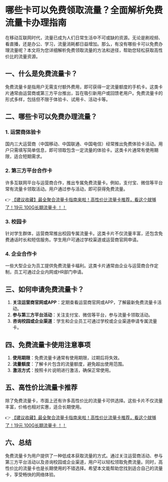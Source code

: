 # 哪些卡可以免费领取流量？全面解析免费流量卡办理指南

在移动互联网时代，流量已成为人们日常生活中不可或缺的资源。无论是刷视频、看直播，还是办公、学习，流量消耗都日益增加。那么，有没有哪些卡可以免费办理流量呢？本文将为您详细解析免费领取流量的方法和途径，帮助您轻松获取高性价比的流量资源。

## 一、什么是免费流量卡？

免费流量卡是指用户无需支付额外费用，即可获得一定流量额度的手机卡。这类卡片通常由运营商或第三方平台推出，旨在吸引新用户或回馈老用户。免费流量卡的形式多样，包括但不限于体验卡、试用卡、活动卡等。

## 二、哪些卡可以免费办理流量？

### 1. 运营商体验卡

国内三大运营商（中国移动、中国联通、中国电信）经常推出免费体验卡活动。用户只需填写简单信息，即可领取包含一定流量的体验卡。这类卡片通常有使用期限，适合短期需求。

### 2. 第三方平台合作卡

许多互联网平台与运营商合作，推出专属免费流量卡。例如，支付宝、微信等平台常有流量卡领取活动。用户通过参与活动，即可获得免费流量。

👉 [【建议收藏】最全聚合流量卡指南来啦！高性价比流量卡推荐，看这个就够了！19元 100G长期流量卡 ！！](https://bit.ly/Liuliangka)

### 3. 校园卡

针对学生群体，运营商常推出校园专属流量卡。这类卡片不仅流量丰富，还包含免费通话时长和短信服务。学生用户可通过学校渠道或运营商官网申请。

### 4. 企业合作卡

一些大型企业为员工提供免费流量卡福利。这类卡片通常由企业与运营商合作定制，员工可通过企业内网或HR部门申请。

## 三、如何申请免费流量卡？

1. **关注运营商官网或APP**：定期查看运营商官网或APP，了解最新免费流量卡活动。
2. **参与第三方平台活动**：关注支付宝、微信等平台，参与流量卡领取活动。
3. **咨询校园或企业渠道**：学生和企业员工可通过学校或企业渠道申请专属流量卡。

## 四、免费流量卡使用注意事项

1. **使用期限**：免费流量卡通常有使用期限，过期后将失效。
2. **流量额度**：了解卡片包含的流量额度，避免超出使用范围。
3. **激活方式**：按照卡片说明进行激活，确保正常使用。

## 五、高性价比流量卡推荐

除了免费流量卡，市面上还有许多高性价比的流量卡可供选择。这些卡片不仅流量丰富，价格也相对实惠，适合长期使用。

👉 [【建议收藏】最全聚合流量卡指南来啦！高性价比流量卡推荐，看这个就够了！19元 100G长期流量卡 ！！](https://bit.ly/Liuliangka)

## 六、总结

免费流量卡为用户提供了一种低成本获取流量的方式。通过关注运营商活动、参与第三方平台活动以及咨询校园或企业渠道，用户可以轻松领取免费流量。同时，高性价比的流量卡也是长期使用的不错选择。希望本文能帮助您找到适合自己的流量卡，享受畅快的网络体验。